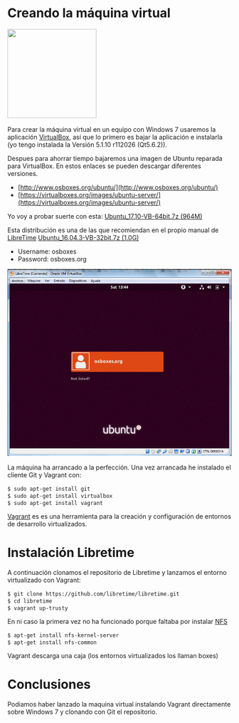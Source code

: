 # Creando la máquina virtual

<img src="https://upload.wikimedia.org/wikipedia/commons/d/d5/Virtualbox_logo.png" width="200" height="200" />

Para crear la máquina virtual en un equipo con Windows 7 usaremos la aplicación [VirtualBox](https://www.virtualbox.org/), así que lo primero es bajar la aplicación e instalarla (yo tengo instalada la Versión 5.1.10 r112026 (Qt5.6.2)).

Despues para ahorrar tiempo bajaremos una imagen de Ubuntu reparada para VirtualBox. En estos enlaces se pueden descargar diferentes versiones.

* [http://www.osboxes.org/ubuntu/](http://www.osboxes.org/ubuntu/)
* [https://virtualboxes.org/images/ubuntu-server/](https://virtualboxes.org/images/ubuntu-server/)

Yo voy a probar suerte con esta:  [Ubuntu_17.10-VB-64bit.7z (964M)](https://drive.google.com/file/d/0B_HAFnYs6Ur-ZFBGM3gwd0pEMms/view?usp=sharing)

Esta distribución es una de las que recomiendan en el propio manual de [LibreTime](http://libretime.org/manual/preparing-the-server/)
[Ubuntu_16.04.3-VB-32bit.7z (1.0G)](https://drive.google.com/file/d/0B_HAFnYs6Ur-N0d2MGMxWGI5Uzg/view?usp=sharing)

* Username: osboxes
* Password: osboxes.org

![](../img/libretime_y_virtualbox/01.png)

La máquina ha arrancado a la perfección. Una vez arrancada he instalado el cliente Git y Vagrant con:

```
$ sudo apt-get install git
$ sudo apt-get install virtualbox
$ sudo apt-get install vagrant
```

[Vagrant](https://www.vagrantup.com/) es es una herramienta para la creación y configuración de entornos de desarrollo virtualizados. 

# Instalación Libretime

A continuación clonamos el repositorio de Libretime y lanzamos el entorno virtualizado con Vagrant:

```
$ git clone https://github.com/libretime/libretime.git
$ cd libretime
$ vagrant up-trusty
```
En ni caso la primera vez no ha funcionado porque faltaba por instalar [NFS](https://help.ubuntu.com/community/SettingUpNFSHowTo)

```
$ apt-get install nfs-kernel-server
$ apt-get install nfs-common
```

Vagrant descarga una caja (los entornos virtualizados los llaman boxes) 

# Conclusiones

Podiamos haber lanzado la maquina virtual instalando Vagrant directamente sobre Windows 7 y clonando con Git el repositorio.

